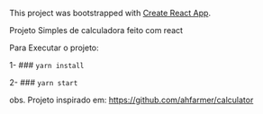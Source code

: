 This project was bootstrapped with [Create React App](https://github.com/facebook/create-react-app).

Projeto Simples de calculadora feito com react

Para Executar o projeto:

1- ### `yarn install`

2- ### `yarn start`

obs. Projeto inspirado em: https://github.com/ahfarmer/calculator
